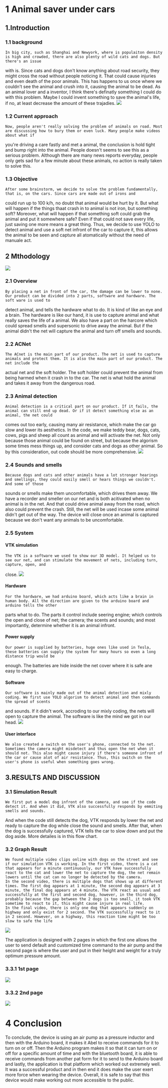 # 1 Animal saver under cars

## 1.Introduction

### 1.1 background

	In big city, such as Shanghai and Newyork, where is populaiton density is high and crowded, there are also plenty of wild cats and dogs. But there's an issue
with is. Since cats and dogs don't know anything about road security, they might cross the road without people noticing it. That could cause injuries and even death of
the poor animals. This has happens to us once where we couldn't see the animal and crush into it, causing the animal to be dead. As an animal lover and a inventor, I 
think there's definatly something I could do with this problem. Maybe I could invent something to save the animal's life, if no, at least decrease the amount of these 
trajadies.
![](https://raw.githubusercontent.com/MMean-YingDie/MMean-YingDie.github.io/main/u%3D490135195%2C4184572886%26fm%3D253%26fmt%3Dauto%26app%3D138%26f%3DJPEG.webp)

### 1.2 Current approach
	Now, people aren't really solving the problem of animals on road. Most are discussing how to bury them or even luck. Many people make videos about what if
you're driving a care fastly and met a animal, the conclusion is hold tight and bump right into the animal. People doesn't seems to see this as a serious problem.
Although there are many news reports everyday, people only gets sad for a few minute about these animals, no action is really taken to solve this.

### 1.3 Objective
	After some brainstorm, we decide to solve the problem fundamentally, that is, on the cars. Since cars are made out of irons and
could run up to 100 k/h, no doubt that animal would be hurt by it. But what will happen if the things thaat crash in to animal is not iron, but something soft?
Moreover, what will happen if that something soft could grab the animal and put it somewhere safe? Even if that could not save every life, just saving one more means a 
great thing. Thus, we decide to use YOLO to detect animal and use a soft net infront of the car to capture it, this allows the animal to be seen and capture all atomatically without the need of manuale act.



## 2 Mthodology
![](https://github.com/MMean-YingDie/MMean-YingDie.github.io/blob/ed91d215b561a1f750ef870d86df218069002487/logic%20map.png)

### 2.1 Overview
	By placing a net in front of the car, the damage can be lower to none. Our product can be divided into 2 parts, software and hardware. The soft ware is used to
detect animal, and tells the hardware what to do. It is kind of like an eye and a brain. The hardware is like our hand, it is use to capture animal and what really
saves the life of a animal. We also have a part on the harcore which could spread smells and supersonic to drive away the animal. But if the animal didn't the net will
capture the animal and turn off smells and sounds.
	
### 2.2 ACNet
	The ACnet is the main part of our product. The net is used to capture animals and protect them. It is also the main part of our product. The net include the
actual net and the soft holder. The soft holder could prevent the animal from being harmed when it crash in to the car. The net is what hold the animal and takes it
away from the dangerous road.

### 2.3 Animal detection
	Animal detection is a critical part on our product. If it fails, the animal can still end up dead. Or if it detect something else as an animal, the net could
comes out too early, causing many air resistance, which make the car go slow and lower its aesthetics. In the code, we make teddy bear, dogs, cats, cows, pigs and
sheep all count as animal and will activate the net. Not only because those animal could be found on street, but because the algorism some times mess things up, and
consider cats and dogs as other animal. So by this consideration, out code should be more comprehensive.
![](https://github.com/MMean-YingDie/MMean-YingDie.github.io/blob/main/dog%20crossing%20street%201.PNG)

### 2.4 Sounds and smells
	Because dogs and cats and other animals have a lot stronger hearings and smellings, they could easily smell or hears things we couldn't. And some of those
sounds or smells make them uncomfortable, which drives them away. We have a recorder and smeller on our net and is both acitivated when no animal is in the net. And
that could drive animal away from the road, which also could prevent the crash. Still, the net will be used incase some animal didn't get out of the way. The device
will close once an animal is captured because we don't want any animals to be uncomfortable.


### 2.5 System 

#### VTK simulation
	The VTK is a software we used to show our 3D model. It helped us to see our net, and can stimulate the movement of nets, including turn, capture, open, and
close.
![](https://github.com/MMean-YingDie/MMean-YingDie.github.io/blob/main/simulation.PNG)
#### Hardware
	For the hardware, we had arduino board, which acts like a brain in human body. All the direction are given to the arduino board and arduino tells the other
parts what to do. The parts it control include seering engine; which controls the open and close of net; the camera; the scents and sounds; and most importantly,
determine whether it is an animal infront. 

#### Power supply
	Our power is supplied by batteries, huge ones like used in Tesla, these batteries can supply the system for many hours so even a long distance trip would be
enough. The batteries are hide inside the net cover where it is safe ane easy to charge.

#### Software
	Our software is mainly made out of the animal detection and mixly coding. We first use YOLO algorism to detect animal and then commands the spread of scents
and sounds. If it didn't work, accroding to our mixly coding, the nets will open to capture the animal. The software is like the mind we got in our head.
![](https://github.com/MMean-YingDie/MMean-YingDie.github.io/blob/f33a60cb7e63aee40d7ac1ca791acea4f14a3879/%E7%BB%93%E6%9E%84.PNG)

#### User interface	
	We also created a switch on the user's phone, connected to the net. Sometimes the camera might misdetect and thus open the net when it should not. This also might cause injury if there's someone infront of the car or cause alot of air resistance. Thus, this switch on the user's phone is useful when something goes wrong.

## 3.RESULTS AND DISCUSSION

### 3.1 Simulation Result
	We first put a model dog infront of the camera, and see if the code detect it. And when it did, VTK also successfully responds by emmiting smells and sounds.
And when the code still detects the dog, VTK responds by lower the net and ready to capture the dog while close the sound and smells. After that, when the dog is
successfully captured, VTK tells the car to slow down and put the dog aside. More detailes is in this flow chart.

### 3.2 Graph Result
	We found multiple video clips online with dogs on the street and see if our simulation VTK is working. In the first video, there is a cat that appears for a minute continuously, our VTK have successfully react to the cat and lower the net to capture the dog, the net remain lowers until the cat can no longer be detected by the camera.
	In the second video, there is multiple dogs that shows up at different times. The first dog appears at 1 minute, the second dog appears at 3 minute, the final dog appears at 4 minute. The VTK react as usual and successfully at the first and second dog, however, in the third dog, probably because the gap between the 2 dogs is too small, it took VTK sometime to react to it, this might cause injure in real life.
	In the final video, there is only one dog that appears suddenly on highway and only exist for 2 second. The VTK successfully react to it in 2 second. However, on a highway, this reaction time might be too slow to safe the life

![](https://raw.githubusercontent.com/MMean-YingDie/MMean-YingDie.github.io/main/u%3D11001331%2C1772941715%26fm%3D253%26fmt%3Dauto%26app%3D138%26f%3DJPEG.webp)
	
The application is designed with 2 pages in which the first one allows the user to send default and customized time command to the air pump and the second page is where the user and put in their height and weight for a truly optimum pressure amount.
### 3.3.1 1st page
![](https://github.com/PheromG/pheromg.github.io/blob/master/32f702175dfeca4d6abb34ec4c90701.jpg)
### 3.3.2 2nd page
![](https://github.com/PheromG/pheromg.github.io/blob/master/01f5820053f390a9daed240dbc50f1b.jpg)


# 4 Conclusion
To conclude, the device is using an air pump as a pressure inductor and then with the Arduino board, it makes it Abel to receive commands for it to turn on or off. Then the Arduino program makes it so that it can turn on or off for a specific amount of time and with the bluetooth board, it is able to receive commands from another pat form for it to send to the Arduino board and lastly, the application is that platform which worked out extremely well. It was a successful product and in then end it does make the user exert more force when wearing the device. Overall, it is safe to say that this device would make working out more accessible to the public.
